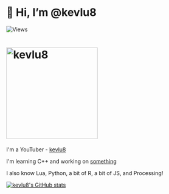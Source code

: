 # 👋 Hi, I’m @kevlu8

![Views](https://komarev.com/ghpvc/?username=kevlu8&color=blue)

<h1>
  <a href="https://github.com/kevlu8">
    <img
      width="240"
      alt="kevlu8"
      src="https://img.shields.io/badge/kevlu8-blue?style=for-the-badge&logo=devdotto"
    />
  </a>
</h1>

I'm a YouTuber - [kevlu8](https://www.youtube.com/kevlu8)

I'm learning C++ and working on [something](https://www.github.com/kevlu8/Xytharis)

I also know Lua, Python, a bit of R, a bit of JS, and Processing!

[![kevlu8's GitHub stats](https://github-readme-stats.vercel.app/api?username=kevlu8&theme=dark)](https://github.com/anuraghazra/github-readme-stats)
